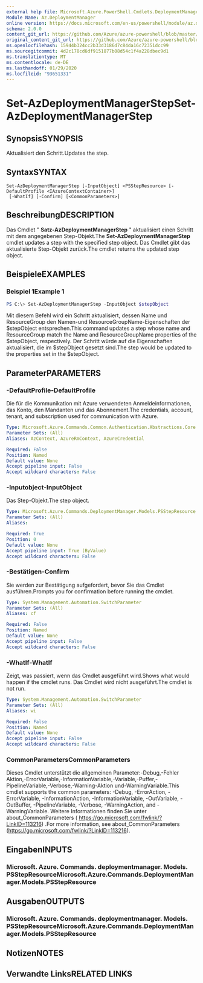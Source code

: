 ```yaml
---
external help file: Microsoft.Azure.PowerShell.Cmdlets.DeploymentManager.dll-Help.xml
Module Name: Az.DeploymentManager
online version: https://docs.microsoft.com/en-us/powershell/module/az.deploymentmanager/set-azdeploymentmanagerstep
schema: 2.0.0
content_git_url: https://github.com/Azure/azure-powershell/blob/master/src/DeploymentManager/DeploymentManager/help/Set-AzDeploymentManagerStep.md
original_content_git_url: https://github.com/Azure/azure-powershell/blob/master/src/DeploymentManager/DeploymentManager/help/Set-AzDeploymentManagerStep.md
ms.openlocfilehash: 15944b324cc2b33d3186d7c84da16c72351dcc99
ms.sourcegitcommit: 4d2c178cd6df9151877b08d54c1f4a228dbec9d1
ms.translationtype: MT
ms.contentlocale: de-DE
ms.lasthandoff: 01/29/2020
ms.locfileid: "93651331"
---
```

# <span data-ttu-id="e556d-101">Set-AzDeploymentManagerStep</span><span class="sxs-lookup"><span data-stu-id="e556d-101">Set-AzDeploymentManagerStep</span></span>

## <span data-ttu-id="e556d-102">Synopsis</span><span class="sxs-lookup"><span data-stu-id="e556d-102">SYNOPSIS</span></span>
<span data-ttu-id="e556d-103">Aktualisiert den Schritt.</span><span class="sxs-lookup"><span data-stu-id="e556d-103">Updates the step.</span></span>

## <span data-ttu-id="e556d-104">Syntax</span><span class="sxs-lookup"><span data-stu-id="e556d-104">SYNTAX</span></span>

```
Set-AzDeploymentManagerStep [-InputObject] <PSStepResource> [-DefaultProfile <IAzureContextContainer>]
 [-WhatIf] [-Confirm] [<CommonParameters>]
```

## <span data-ttu-id="e556d-105">Beschreibung</span><span class="sxs-lookup"><span data-stu-id="e556d-105">DESCRIPTION</span></span>
<span data-ttu-id="e556d-106">Das Cmdlet " **Satz-AzDeploymentManagerStep** " aktualisiert einen Schritt mit dem angegebenen Step-Objekt.</span><span class="sxs-lookup"><span data-stu-id="e556d-106">The **Set-AzDeploymentManagerStep** cmdlet updates a step with the specified step object.</span></span>
<span data-ttu-id="e556d-107">Das Cmdlet gibt das aktualisierte Step-Objekt zurück.</span><span class="sxs-lookup"><span data-stu-id="e556d-107">The cmdlet returns the updated step object.</span></span>

## <span data-ttu-id="e556d-108">Beispiele</span><span class="sxs-lookup"><span data-stu-id="e556d-108">EXAMPLES</span></span>

### <span data-ttu-id="e556d-109">Beispiel 1</span><span class="sxs-lookup"><span data-stu-id="e556d-109">Example 1</span></span>
```powershell
PS C:\> Set-AzDeploymentManagerStep -InputObject $stepObject
```

<span data-ttu-id="e556d-110">Mit diesem Befehl wird ein Schritt aktualisiert, dessen Name und ResourceGroup den Namen-und ResourceGroupName-Eigenschaften der $stepObject entsprechen.</span><span class="sxs-lookup"><span data-stu-id="e556d-110">This command updates a step whose name and ResourceGroup match the Name and ResourceGroupName properties of the $stepObject, respectively.</span></span>
<span data-ttu-id="e556d-111">Der Schritt würde auf die Eigenschaften aktualisiert, die im $stepObject gesetzt sind.</span><span class="sxs-lookup"><span data-stu-id="e556d-111">The step would be updated to the properties set in the $stepObject.</span></span>

## <span data-ttu-id="e556d-112">Parameter</span><span class="sxs-lookup"><span data-stu-id="e556d-112">PARAMETERS</span></span>

### <span data-ttu-id="e556d-113">-DefaultProfile</span><span class="sxs-lookup"><span data-stu-id="e556d-113">-DefaultProfile</span></span>
<span data-ttu-id="e556d-114">Die für die Kommunikation mit Azure verwendeten Anmeldeinformationen, das Konto, den Mandanten und das Abonnement.</span><span class="sxs-lookup"><span data-stu-id="e556d-114">The credentials, account, tenant, and subscription used for communication with Azure.</span></span>

```yaml
Type: Microsoft.Azure.Commands.Common.Authentication.Abstractions.Core.IAzureContextContainer
Parameter Sets: (All)
Aliases: AzContext, AzureRmContext, AzureCredential

Required: False
Position: Named
Default value: None
Accept pipeline input: False
Accept wildcard characters: False
```

### <span data-ttu-id="e556d-115">-Inputobject</span><span class="sxs-lookup"><span data-stu-id="e556d-115">-InputObject</span></span>
<span data-ttu-id="e556d-116">Das Step-Objekt.</span><span class="sxs-lookup"><span data-stu-id="e556d-116">The step object.</span></span>

```yaml
Type: Microsoft.Azure.Commands.DeploymentManager.Models.PSStepResource
Parameter Sets: (All)
Aliases:

Required: True
Position: 0
Default value: None
Accept pipeline input: True (ByValue)
Accept wildcard characters: False
```

### <span data-ttu-id="e556d-117">-Bestätigen</span><span class="sxs-lookup"><span data-stu-id="e556d-117">-Confirm</span></span>
<span data-ttu-id="e556d-118">Sie werden zur Bestätigung aufgefordert, bevor Sie das Cmdlet ausführen.</span><span class="sxs-lookup"><span data-stu-id="e556d-118">Prompts you for confirmation before running the cmdlet.</span></span>

```yaml
Type: System.Management.Automation.SwitchParameter
Parameter Sets: (All)
Aliases: cf

Required: False
Position: Named
Default value: None
Accept pipeline input: False
Accept wildcard characters: False
```

### <span data-ttu-id="e556d-119">-WhatIf</span><span class="sxs-lookup"><span data-stu-id="e556d-119">-WhatIf</span></span>
<span data-ttu-id="e556d-120">Zeigt, was passiert, wenn das Cmdlet ausgeführt wird.</span><span class="sxs-lookup"><span data-stu-id="e556d-120">Shows what would happen if the cmdlet runs.</span></span>
<span data-ttu-id="e556d-121">Das Cmdlet wird nicht ausgeführt.</span><span class="sxs-lookup"><span data-stu-id="e556d-121">The cmdlet is not run.</span></span>

```yaml
Type: System.Management.Automation.SwitchParameter
Parameter Sets: (All)
Aliases: wi

Required: False
Position: Named
Default value: None
Accept pipeline input: False
Accept wildcard characters: False
```

### <span data-ttu-id="e556d-122">CommonParameters</span><span class="sxs-lookup"><span data-stu-id="e556d-122">CommonParameters</span></span>
<span data-ttu-id="e556d-123">Dieses Cmdlet unterstützt die allgemeinen Parameter:-Debug,-Fehler Aktion,-ErrorVariable,-InformationVariable,-Variable,-Puffer,-PipelineVariable,-Verbose,-Warning-Aktion und-WarningVariable.</span><span class="sxs-lookup"><span data-stu-id="e556d-123">This cmdlet supports the common parameters: -Debug, -ErrorAction, -ErrorVariable, -InformationAction, -InformationVariable, -OutVariable, -OutBuffer, -PipelineVariable, -Verbose, -WarningAction, and -WarningVariable.</span></span> <span data-ttu-id="e556d-124">Weitere Informationen finden Sie unter about_CommonParameters ( https://go.microsoft.com/fwlink/?LinkID=113216) .</span><span class="sxs-lookup"><span data-stu-id="e556d-124">For more information, see about_CommonParameters (https://go.microsoft.com/fwlink/?LinkID=113216).</span></span>

## <span data-ttu-id="e556d-125">Eingaben</span><span class="sxs-lookup"><span data-stu-id="e556d-125">INPUTS</span></span>

### <span data-ttu-id="e556d-126">Microsoft. Azure. Commands. deploymentmanager. Models. PSStepResource</span><span class="sxs-lookup"><span data-stu-id="e556d-126">Microsoft.Azure.Commands.DeploymentManager.Models.PSStepResource</span></span>

## <span data-ttu-id="e556d-127">Ausgaben</span><span class="sxs-lookup"><span data-stu-id="e556d-127">OUTPUTS</span></span>

### <span data-ttu-id="e556d-128">Microsoft. Azure. Commands. deploymentmanager. Models. PSStepResource</span><span class="sxs-lookup"><span data-stu-id="e556d-128">Microsoft.Azure.Commands.DeploymentManager.Models.PSStepResource</span></span>

## <span data-ttu-id="e556d-129">Notizen</span><span class="sxs-lookup"><span data-stu-id="e556d-129">NOTES</span></span>

## <span data-ttu-id="e556d-130">Verwandte Links</span><span class="sxs-lookup"><span data-stu-id="e556d-130">RELATED LINKS</span></span>
